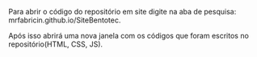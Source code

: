 Para abrir o código do repositório em site digite na aba de pesquisa: mrfabricin.github.io/SiteBentotec.

Após isso abrirá uma nova janela com os códigos que foram escritos no repositório(HTML, CSS, JS).
